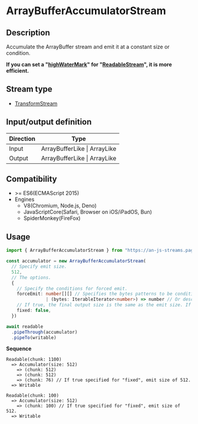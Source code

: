# ArrayBufferAccumulatorStream

## Description
Accumulate the ArrayBuffer stream and emit it at a constant size or condition.

**If you can set a "[highWaterMark](https://developer.mozilla.org/en-US/docs/Web/API/ByteLengthQueuingStrategy/highWaterMark)" for "[ReadableStream](https://developer.mozilla.org/en-US/docs/Web/API/ReadableStream)", it is more efficient.**

## Stream type
* [TransformStream](https://developer.mozilla.org/en-US/docs/Web/API/TransformStream)

## Input/output definition
|Direction|Type|
|-|-|
|Input|ArrayBufferLike \| ArrayLike<number>|
|Output|ArrayBufferLike \| ArrayLike<number>|

## Compatibility
* \>= ES6(ECMAScript 2015)
* Engines
  * V8(Chromium, Node.js, Deno)
  * JavaScriptCore(Safari, Browser on iOS/iPadOS, Bun)
  * SpiderMonkey(FireFox)

## Usage
```ts
import { ArrayBufferAccumulatorStream } from "https://an-js-streams.pages.dev/mod.mjs"

const accumulator = new ArrayBufferAccumulatorStream(
  // Specify emit size.
  512,
  // The options.
  {
    // Specify the conditions for forced emit.
    forceEmit: number[][] // Specifies the bytes patterns to be conditioned. For example, character codes.
               | (bytes: IterableIterator<number>) => number // Or describe the detailed processing. Returns the position to be divided.
    // If true, the final output size is the same as the emit size. If you specify false, the last output is the size that remains. The initial value is false. If specify "forceEmit" parameter, always false.
    fixed: false,
  })

await readable
  .pipeThrough(accumulator)
  .pipeTo(writable)
```
**Sequence**
```
Readable(chunk: 1100)
  => Accumulator(size: 512)
    => (chunk: 512)
    => (chunk: 512)
    => (chunk: 76) // If true specified for "fixed", emit size of 512.
  => Writable

Readable(chunk: 100)
  => Accumulator(size: 512)
    => (chunk: 100) // If true specified for "fixed", emit size of 512.
  => Writable
```